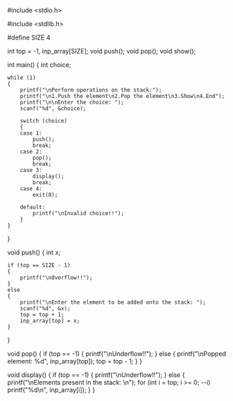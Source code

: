 #include <stdio.h>

#include <stdlib.h>

#define SIZE 4

int top = -1, inp_array[SIZE];
void push();
void pop();
void show();

int main()
{
    int choice;

    while (1)
    {
        printf("\nPerform operations on the stack:");
        printf("\n1.Push the element\n2.Pop the element\n3.Show\n4.End");
        printf("\n\nEnter the choice: ");
        scanf("%d", &choice);

        switch (choice)
        {
        case 1:
            push();
            break;
        case 2:
            pop();
            break;
        case 3:
            display();
            break;
        case 4:
            exit(0);

        default:
            printf("\nInvalid choice!!");
        }
    }
}





void push()
{
    int x;

    if (top == SIZE - 1)
    {
        printf("\nOverflow!!");
    }
    else
    {
        printf("\nEnter the element to be added onto the stack: ");
        scanf("%d", &x);
        top = top + 1;
        inp_array[top] = x;
    }
}



void pop()
{
    if (top == -1)
    {
        printf("\nUnderflow!!");
    }
    else
    {
        printf("\nPopped element: %d", inp_array[top]);
        top = top - 1;
    }
}



void display()
{
    if (top == -1)
    {
        printf("\nUnderflow!!");
    }
    else
    {
        printf("\nElements present in the stack: \n");
        for (int i = top; i >= 0; --i)
            printf("%d\n", inp_array[i]);
    }
}
